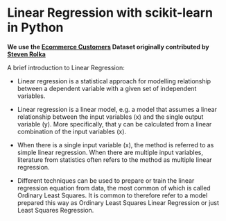 # Linear Regression with scikit-learn in Python

**We use the <a href="https://www.kaggle.com/srolka/ecommerce-customers">Ecommerce Customers</a> Dataset originally contributed by <a href="https://www.kaggle.com/srolka">Steven Rolka</a>**

A brief introduction to Linear Regression:

- Linear regression is a statistical approach for modelling relationship between a dependent variable with a given set of independent variables.

- Linear regression is a linear model, e.g. a model that assumes a linear relationship between the input variables (x) and the single output variable (y). More specifically, that y can be calculated from a linear combination of the input variables (x).

- When there is a single input variable (x), the method is referred to as simple linear regression. When there are multiple input variables, literature from statistics often refers to the method as multiple linear regression.

- Different techniques can be used to prepare or train the linear regression equation from data, the most common of which is called Ordinary Least Squares. It is common to therefore refer to a model prepared this way as Ordinary Least Squares Linear Regression or just Least Squares Regression.